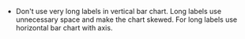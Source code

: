 - Don't use very long labels in vertical bar chart. Long labels use unnecessary space and make the chart skewed. For long labels use horizontal bar chart with axis.

